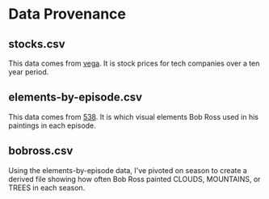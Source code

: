 # Data Provenance
## stocks.csv
This data comes from [vega](https://github.com/vega/vega/tree/master/docs/data). It is stock prices for tech companies over a ten year period.

## elements-by-episode.csv
This data comes from [538](https://github.com/fivethirtyeight/data/tree/master/bob-ross). It is which visual elements Bob Ross used in his paintings in each episode.

## bobross.csv
Using the elements-by-episode data, I've pivoted on season to create a derived file showing how often Bob Ross painted CLOUDS, MOUNTAINS, or TREES in each season. 
